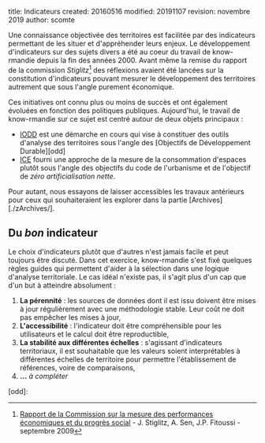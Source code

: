 title: Indicateurs
created: 20160516
modified: 20191107
revision: novembre 2019
author: scomte

Une connaissance objectivée des territoires est facilitée par des indicateurs permettant de les situer et d'appréhender leurs enjeux. Le développement d'indicateurs sur des sujets divers a été au coeur du travail de know-rmandie depuis la fin des années 2000. Avant même la remise du rapport de la commission _Stiglitz_[^s] des réflexions avaient été lancées sur la constitution d'indicateurs pouvant mesurer le développement des territoires autrement que sous l'angle purement économique.

Ces initiatives ont connu plus ou moins de succès et ont également évoluées en fonction des politiques publiques. Aujourd'hui, le travail de know-rmandie sur ce sujet est centré autour de deux objets principaux :

* [IODD](./ODD/) est une démarche en cours qui vise à constituer des outils d'analyse des territoires sous l'angle des [Objectifs de Développement Durable][odd]
* [ICE](./CE/) fourni une approche de la mesure de la consommation d'espaces plutôt sous l'angle des objectifs du code de l'urbanisme et de l'objectif de _zéro artificialisation nette_.

Pour autant, nous essayons de laisser accessibles les travaux antérieurs pour ceux qui souhaiteraient les explorer dans la partie [Archives][./zArchives/].

## Du _bon_ indicateur

Le choix d'indicateurs plutôt que d'autres n'est jamais facile et peut toujours être discuté. Dans cet exercice, know-rmandie s'est fixé quelques règles guides qui permettent d'aider à la sélection dans une logique d'analyse territoriale. Le cas idéal n'existe pas, il s'agit plus d'un cap que d'un but à atteindre absolument :

1. **La pérennité** : les sources de données dont il est issu doivent être mises à jour régulièrement avec une méthodologie stable. Leur coût ne doit pas empêcher les mises à jour,
1. **L'accessibilité** : l'indicateur doit être compréhensible pour les utilisateurs et le calcul doit être reproductible,
1. **La stabilité aux différentes échelles** : s'agissant d'indicateurs territoriaux, il est souhaitable que les valeurs soient interprétables à différentes échelles de territoire pour permettre l'établissement de références, voire de comparaisons,
1. **...** _à compléter_

[^s]: [Rapport de la Commission sur la mesure des performances économiques et du progrès social](https://www.vie-publique.fr/rapport/30513-mesure-performances-economiques-et-progres-social) - J. Stiglitz, A. Sen, J.P. Fitoussi - septembre 2009

[odd]:
